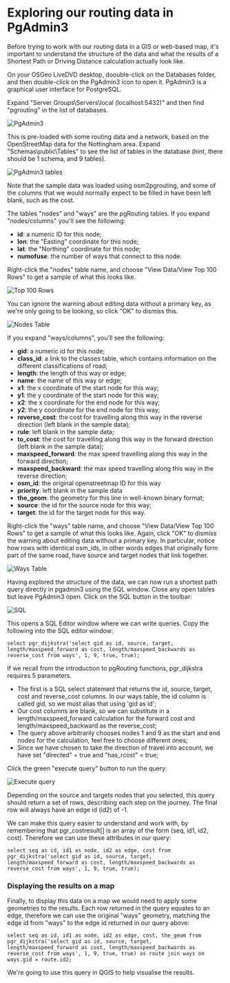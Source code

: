 # Exploring our routing data in PgAdmin3

Before trying to work with our routing data in a GIS or web-based map, it's important to understand the structure of the data and what the results of a Shortest Path or Driving Distance calculation actually look like.

On your OSGeo LiveDVD desktop, doouble-click on the Databases folder, and then double-click on the PgAdmin3 icon to open it. PgAdmin3 is a graphical user interface for PostgreSQL.

Expand "Server Groups\Servers\local (localhost:5432)" and then find "pgrouting" in the list of databases. 

![PgAdmin3](../images/pgadmin3.png)

This is pre-loaded with some routing data and a network, based on the OpenStreetMap data for the Nottingham area. Expand "Schemas\public\Tables" to see the list of tables in the database (hint, there should be 1 schema, and 9 tables).

![PgAdmin3 tables](../images/pgadmin3_tables.png)

Note that the sample data was loaded using osm2pgrouting, and some of the columns that we would normally expect to be filled in have been left blank, such as the cost. 

The tables "nodes" and "ways" are the pgRouting tables. If you expand "nodes/columns" you'll see the following:

 * **id**: a numeric ID for this node;
 * **lon**: the "Easting" coordinate for this node;
 * **lat**: the "Northing" coordinate for this node;
 * **numofuse**: the number of ways that connect to this node.

Right-click the "nodes" table name, and choose "View Data/View Top 100 Rows" to get a sample of what this looks like. 

![Top 100 Rows](../images/top100_rows.png)

You can ignore the warning about editing data without a primary key, as we're only going to be looking, so click "OK" to dismiss this.

![Nodes Table](../images/nodes_table.png)

If you expand "ways/columns", you'll see the following:

 * **gid**: a numeric id for this node;
 * **class_id**: a link to the classes table, which contains information on the different classifications of road;
 * **length**: the length of this way or edge;
 * **name**: the name of this way or edge;
 * **x1**: the x coordinate of the start node for this way;
 * **y1**: the y coordinate of the start node for this way;
 * **x2**: the x coordinate for the end node for this way;
 * **y2**: the y coordinate for the end node for this way;
 * **reverse\_cost**: the cost for travelling along this way in the reverse direction (left blank in the sample data);
 * **rule**: left blank in the sample data;
 * **to\_cost**: the cost for travelling along this way in the forward direction (left blank in the sample data);
 * **maxspeed_forward**: the max speed travelling along this way in the forward direction;
 * **maxspeed_backward**: the max speed travelling along this way in the reverse direction;
 * **osm\_id**: the original openstreetmap ID for this way
 * **priority**:  left blank in the sample data
 * **the_geom**: the geometry for this line in well-known binary format;
 * **source**: the id for the source node for this way;
 * **target**: the id for the target node for this way.
 
Right-click the "ways" table name, and choose "View Data/View Top 100 Rows" to get a sample of what this looks like. Again, click "OK" to dismiss the warning about editing data without a primary key. In particular, notice how rows with identical osm_ids, in other words edges that originally form part of the same road, have source and target nodes that link together.

![Ways Table](../images/ways_table.png)

Having explored the structure of the data, we can now run a shortest path query directly in pgadmin3 using the SQL window. Close any open tables but leave PgAdmin3 open. Click on the SQL button in the toolbar:

 ![SQL](../images/sql_button.png)

This opens a SQL Editor window where we can write queries. Copy the following into the SQL editor window:

    select pgr_dijkstra('select gid as id, source, target, length/maxspeed_forward as cost, length/maxspeed_backwards as reverse_cost from ways', 1, 9, true, true);

If we recall from the introduction to pgRouting functions, pgr_dijkstra requires 5 parameters. 

 * The first is a SQL select statement that returns the id, source, target, cost and reverse_cost columns. In our ways table, the id column is called gid, so we must alias that using 'gid as id';
 * Our cost columns are blank, so we can substitute in a length/maxspeed_forward calculation for the forward cost and length/maxspeed_backward as the reverse_cost;
 * The query above arbitrarily chooses nodes 1 and 9 as the start and end nodes for the calculation, feel free to choose different ones;
 * Since we have chosen to take the direction of travel into account, we have set "directed" = true and "has_rcost" = true;

Click the green "execute query" button to run the query:

![Execute query](../images/execute_query.png)

Depending on the source and targets nodes that you selected, this query should return a set of rows, describing each step on the journey. The final row will always have an edge id (id2) of -1.

We can make this query easier to understand and work with, by remembering that pgr_costresult[] is an array of the form (seq, id1, id2, cost). Therefore we can use these attributes in our query:

    select seq as id, id1 as node, id2 as edge, cost from pgr_dijkstra('select gid as id, source, target, length/maxspeed_forward as cost, length/maxspeed_backwards as reverse_cost from ways', 1, 9, true, true);

### Displaying the results on a map

Finally, to display this data on a map we would need to apply some geometries to the results. Each row returned in the query equates to an edge, therefore we can use the original "ways" geometry, matching the edge id from "ways" to the edge id returned in our query above:

    select seq as id, id1 as node, id2 as edge, cost, the_geom from pgr_dijkstra('select gid as id, source, target, length/maxspeed_forward as cost, length/maxspeed_backwards as reverse_cost from ways', 1, 9, true, true) as route join ways on ways.gid = route.id2;

We're going to use this query in QGIS to help visualise the results.
